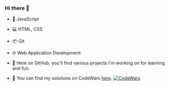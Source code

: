 ### Hi there 👋

- 🚀 JavaScript
- 💻 HTML, CSS
- 📦 Git
- 🌐 Web Application Development

- 🧩 Here on GitHub, you'll find various projects I'm working on for learning and fun.
- 🥇 You can find my solutions on CodeWars [here](https://www.codewars.com/users/DawidRaczek).
[![CodeWars](https://www.codewars.com/users/DawidRaczek/badges/small)](https://www.codewars.com/users/DawidRaczek)

